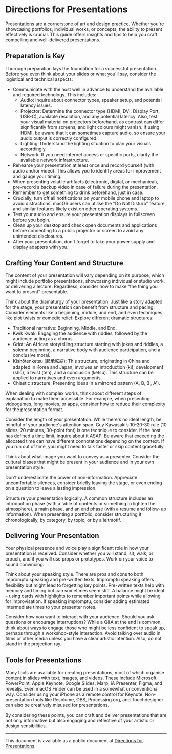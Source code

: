 # Directions for Presentations

Presentations are a cornerstone of art and design practice. Whether you're showcasing portfolios, individual works, or concepts, the ability to present effectively is crucial. This guide offers insights and tips to help you craft compelling and well-delivered presentations.

## Preparation is Key

Thorough preparation lays the foundation for a successful presentation. Before you even think about your slides or what you'll say, consider the logistical and technical aspects:

- Communicate with the host well in advance to understand the available and required technology. This includes:
    - Audio: Inquire about connector types, speaker setup, and potential latency issues.
    - Projector: Determine the connector type (HDMI, DVI, Display Port, USB-C), available resolution, and any potential latency. Also, test your visual material on projectors beforehand, as contrast can differ significantly from screens, and light colours might vanish. If using HDMI, be aware that it can sometimes capture audio, so ensure your audio output is correctly configured.
    - Lighting: Understand the lighting situation to plan your visuals accordingly.
    - Network: If you need internet access or specific ports, clarify the available network infrastructure.
- Rehearse your presentation at least once and record yourself (with audio and/or video). This allows you to identify areas for improvement and gauge your timing.
- When presenting volatile artifacts (electronic, digital, or mechanical), pre-record a backup video in case of failure during the presentation.
- Remember to get something to drink beforehand, just in case.
- Crucially, turn off all notifications on your mobile phone and laptop to avoid distractions. macOS users can utilise the "Do Not Disturb" feature, and similar features likely exist on other operating systems.
- Test your audio and ensure your presentation displays in fullscreen before you begin.
- Clean up your desktop and check open documents and applications before connecting to a public projector or screen to avoid any unintended disclosures.
- After your presentation, don't forget to take your power supply and display adapters with you.

## Crafting Your Content and Structure

The content of your presentation will vary depending on its purpose, which might include portfolio presentations, showcasing individual or studio work, or delivering a lecture. Regardless, consider how to make "the thing you want to present" presentable.

Think about the dramaturgy of your presentation. Just like a story adapted for the stage, your presentation can benefit from structure and pacing. Consider elements like a beginning, middle, and end, and even techniques like plot twists or comedic relief. Explore different dramatic structures:

- Traditional narrative: Beginning, Middle, and End.
- Kwik Kwak: Engaging the audience with riddles, followed by the audience acting as a chorus.
- Griot: An African storytelling structure starting with jokes and riddles, a solemn beginning, a narrative body with audience participation, and a conclusive moral.
- Kishōtenketsu (起承転結): This structure, originating in China and adapted in Korea and Japan, involves an introduction (ki), development (shō), a twist (ten), and a conclusion (ketsu). This structure can be applied to narratives and even arguments.
- Chiastic structure: Presenting ideas in a mirrored pattern (A, B, B', A').

When dealing with complex works, think about different steps of explanation to make them accessible. For example, when presenting videogames, long movies, or apps, consider how to reduce their complexity for the presentation format.

Consider the length of your presentation. While there's no ideal length, be mindful of your audience's attention span. Guy Kawasaki’s 10-20-30 rule (10 slides, 20 minutes, 30-point font) is one technique to consider. If the host has defined a time limit, inquire about it ASAP. Be aware that exceeding the allocated time can have different connotations depending on the context. If you run out of time, you might need to talk faster or skip content gracefully.

Think about what image you want to convey as a presenter. Consider the cultural biases that might be present in your audience and in your own presentation style.

Don't underestimate the power of non-information. Appreciate uncomfortable silences, consider briefly leaving the stage, or even ending on a question to leave a lasting impression.

Structure your presentation logically. A common structure includes an introduction phase (with a table of contents or something to lighten the atmosphere), a main phase, and an end phase (with a resume and follow-up information). When presenting a portfolio, consider structuring it chronologically, by category, by topic, or by a leitmotif.

## Delivering Your Presentation

Your physical presence and voice play a significant role in how your presentation is received. Consider whether you will stand, sit, walk, or crouch, and if you will use props or prototypes. Work on your voice to sound convincing.

Think about your speaking style. There are pros and cons to both impromptu speaking and pre-written texts. Impromptu speaking offers flexibility but might lead to forgetting key points. Pre-written texts help with memory and timing but can sometimes seem stiff. A balance might be ideal – using cards with highlights to remember important points while allowing for improvisation. If speaking impromptu, consider adding estimated intermediate times to your presenter notes.

Consider how you want to interact with your audience. Should you ask questions or encourage interruptions? While a Q&A at the end is common, think about ways to engage those who might be less confident to speak up, perhaps through a workshop-style interaction. Avoid talking over audio in films or other media unless you have a clear artistic intention. Also, do not stand in the projection ray.

## Tools for Presentations

Many tools are available for creating presentations, most of which organise content in slides with text, images, and videos. These include Microsoft PowerPoint, Apple Keynote, Google Slides, Marp, iA Presenter, Figma, and revealjs. Even macOS Finder can be used in a somewhat unconventional way. Consider using your iPhone as a remote control for Keynote. Non-presentation tools like Resolume, OBS, Processing.org, and Touchdesigner can also be creatively misused for presentations.

By considering these points, you can craft and deliver presentations that are not only informative but also engaging and reflective of your artistic or design sensibilities.

---

This document is available as a public document at [Directions for Presentations](http://dm-hb.de/dmdfp).
